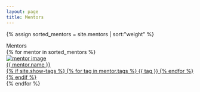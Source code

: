 ```yaml
---
layout: page
title: Mentors
---
```

{% assign sorted_mentors = site.mentors | sort:"weight" %}

<div class="title">Mentors</div>

<section class="list">
    <div class="circular-grid">
        {% for mentor in sorted_mentors %}
            <a href="{% if mentor.externalLink %}{{ mentor.externalLink }}{% else %}{{ site.url }}{{ mentor.url }}{% endif %}" class="item">
                <div class="item-image-container">
                    <img class="item-image" src="{{ mentor.image }}" alt="mentor image"/>
                </div>
                <div class="item-details">
                    <span class="item-title">{{ mentor.name }}</span>
                    <div class="item-tags">
                        {% if site.show-tags %}
                            {% for tag in mentor.tags %}
                                <span class="item-tag tag-{{ tag | downcase }}" href="{{ site.url }}/tags/#{{ tag | slugify }}">{{ tag }}</span>
                            {% endfor %}
                        {% endif %}
                    </div>
                </div>
            </a>
        {% endfor %}
    </div>
</section>
